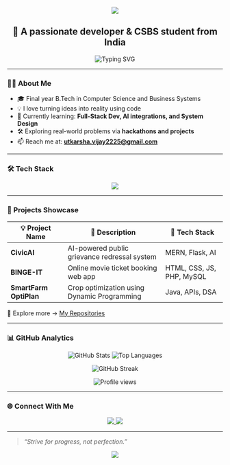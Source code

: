 <!-- HEADER BANNER -->
<p align="center">
  <img src="https://capsule-render.vercel.app/api?type=waving&color=0d1117&height=250&section=header&text=Hi%20👋%20I'm%20Utkarsha&fontSize=40&fontAlignY=40&desc=Welcome%20to%20my%20GitHub%20Profile!&descSize=20&descAlignY=60&theme=tokyonight" />
</p>

<h2 align="center">🚀 A passionate developer & CSBS student from India</h2>

<!-- TYPING ANIMATION -->
<p align="center">
  <img src="https://readme-typing-svg.demolab.com?font=Fira+Code&size=22&pause=1000&center=true&vCenter=true&width=500&lines=Final+Year+B.Tech+CSBS+Student;Full-Stack+Developer+%7C+AI+Explorer;Hackathon+Participant+%7C+Open+Source+Contributor" alt="Typing SVG" />
</p>

---

### 👨‍💻 About Me

- 🎓 Final year B.Tech in Computer Science and Business Systems  
- 💡 I love turning ideas into reality using code  
- 🌱 Currently learning: **Full-Stack Dev, AI integrations, and System Design**  
- 🛠️ Exploring real-world problems via **hackathons and projects**  
- 📫 Reach me at: **utkarsha.vijay2225@gmail.com**

---

### 🛠️ Tech Stack

<p align="center">
  <img src="https://skillicons.dev/icons?i=java,python,js,html,css,react,nodejs,mongodb,mysql,php,firebase,git,github,vscode,postman,figma&perline=8" />
</p>

---

### 🚀 Projects Showcase

| 💡 Project Name | 📝 Description | 🔧 Tech Stack |
|----------------|----------------|---------------|
| **CivicAI** | AI-powered public grievance redressal system | MERN, Flask, AI |
| **BINGE-IT** | Online movie ticket booking web app | HTML, CSS, JS, PHP, MySQL |
| **SmartFarm OptiPlan** | Crop optimization using Dynamic Programming | Java, APIs, DSA |

📂 Explore more → [My Repositories](https://github.com/CodeWithUtkarsha?tab=repositories)

---

### 📊 GitHub Analytics

<p align="center">
  <img src="https://github-readme-stats.vercel.app/api?username=CodeWithUtkarsha&show_icons=true&theme=tokyonight&hide_border=true" alt="GitHub Stats" />
  <img src="https://github-readme-stats.vercel.app/api/top-langs/?username=CodeWithUtkarsha&layout=compact&theme=tokyonight&hide_border=true" alt="Top Languages" />
</p>

<p align="center">
  <img src="https://github-readme-streak-stats.herokuapp.com/?user=CodeWithUtkarsha&theme=tokyonight&hide_border=true" alt="GitHub Streak" />
</p>

<p align="center">
  <img src="https://komarev.com/ghpvc/?username=CodeWithUtkarsha&style=flat-square&color=blue" alt="Profile views" />
</p>

---

### 🌐 Connect With Me

<p align="center">
  <a href="https://www.linkedin.com/in/utkarsha-salve/" target="_blank">
    <img src="https://img.shields.io/badge/-LinkedIn-blue?style=for-the-badge&logo=linkedin">
  </a>
  <a href="mailto:utkarsha.vijay2225@gmail.com" target="_blank">
    <img src="https://img.shields.io/badge/-Gmail-D14836?style=for-the-badge&logo=gmail">
  </a>
</p>

---

> _“Strive for progress, not perfection.”_

<p align="center">
  <img src="https://capsule-render.vercel.app/api?type=waving&color=0d1117&height=120&section=footer" />
</p>

